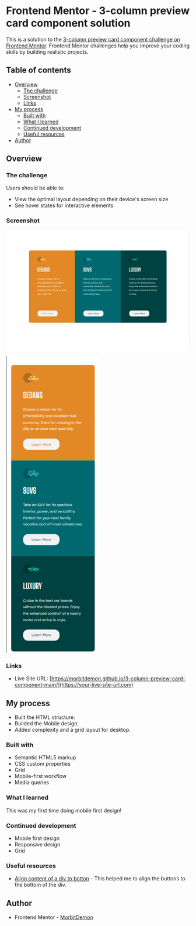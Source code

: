 # Frontend Mentor - 3-column preview card component solution

This is a solution to the [3-column preview card component challenge on Frontend Mentor](https://www.frontendmentor.io/challenges/3column-preview-card-component-pH92eAR2-). Frontend Mentor challenges help you improve your coding skills by building realistic projects. 

## Table of contents

- [Overview](#overview)
  - [The challenge](#the-challenge)
  - [Screenshot](#screenshot)
  - [Links](#links)
- [My process](#my-process)
  - [Built with](#built-with)
  - [What I learned](#what-i-learned)
  - [Continued development](#continued-development)
  - [Useful resources](#useful-resources)
- [Author](#author)

## Overview

### The challenge

Users should be able to:

- View the optimal layout depending on their device's screen size
- See hover states for interactive elements

### Screenshot
![Desktop](./images/desktop-screenshot.png)

![Portrait](./images/mobile-screenshot.png)

### Links

- Live Site URL: [https://morbitdemon.github.io/3-column-preview-card-component-main/](https://your-live-site-url.com)

## My process
- Built the HTML structure.
- Builded the Mobile design.
- Added complexity and a grid layout for desktop.

### Built with

- Semantic HTML5 markup
- CSS custom properties
- Grid
- Mobile-first workflow
- Media queries

### What I learned
 This was my first time doing mobile first design!
### Continued development

- Mobile first design
- Responsive design
- Grid

### Useful resources

- [Align content of a div to botton](https://www.w3docs.com/snippets/css/how-to-align-the-content-of-a-div-to-the-bottom.html) - This helped me to align the buttons to the bottom of the div.
## Author

- Frontend Mentor - [MorbitDemon](https://www.frontendmentor.io/profile/MorbitDemon)

